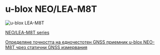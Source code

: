 # u-blox NEO/LEA-M8T

![u-blox LEA-M8T](https://www.u-blox.com/sites/default/files/styles/product_full/public/products/LEA-M8T_0.png?itok=jp4IvXze)

[NEO/LEA-M8T series](https://www.u-blox.com/en/product/neolea-m8t-series)

[Определяне точността на едночестотен GNSS приемник u-blox NEO-M8T чрез статични GNSS измервания](https://www.linkedin.com/pulse/%D0%BE%D0%BF%D1%80%D0%B5%D0%B4%D0%B5%D0%BB%D1%8F%D0%BD%D0%B5-%D1%82%D0%BE%D1%87%D0%BD%D0%BE%D1%81%D1%82%D1%82%D0%B0-%D0%BD%D0%B0-%D0%B5%D0%B4%D0%BD%D0%BE%D1%87%D0%B5%D1%81%D1%82%D0%BE%D1%82%D0%B5%D0%BD-gnss-%D0%BF%D1%80%D0%B8%D0%B5%D0%BC%D0%BD%D0%B8%D0%BA-u-blox-geshkov/)
